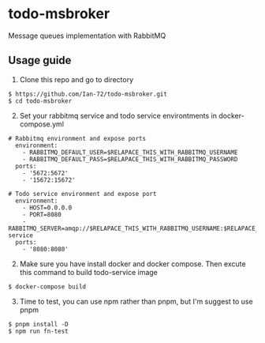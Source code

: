 # todo-msbroker

Message queues implementation with RabbitMQ

## Usage guide
1) Clone this repo and go to directory
  ```
  $ https://github.com/Ian-72/todo-msbroker.git
  $ cd todo-msbroker
  ```

2) Set your rabbitmq service and todo service environtments in docker-compose.yml
  ```
  # Rabbitmq environment and expose ports
    environment:
      - RABBITMQ_DEFAULT_USER=$RELAPACE_THIS_WITH_RABBITMQ_USERNAME
      - RABBITMQ_DEFAULT_PASS=$RELAPACE_THIS_WITH_RABBITMQ_PASSWORD
    ports:
      - '5672:5672'
      - '15672:15672'
  
  # Todo service environment and expose port
    environment:
      - HOST=0.0.0.0
      - PORT=8080
      - RABBITMQ_SERVER=amqp://$RELAPACE_THIS_WITH_RABBITMQ_USERNAME:$RELAPACE_THIS_WITH_RABBITMQ_PASSWORD@rabbitmq-service
    ports:
      - '8080:8080'
  ```

2) Make sure you have install docker and docker compose. Then excute this command to build todo-service image
  ```
  $ docker-compose build  
  ```

3) Time to test, you can use npm rather than pnpm, but I'm suggest to use pnpm
  ```
  $ pnpm install -D
  $ npm run fn-test
  ```